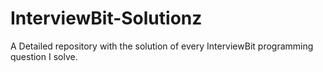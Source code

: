 # InterviewBit-Solutionz
A Detailed repository with the solution of every InterviewBit programming question I solve.
